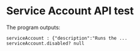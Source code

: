 # Service Account API test

The program outputs:

```angular2svg
serviceAccount : {"description":"Runs the ...
serviceAccount.disabled? null
```

